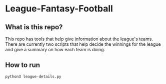 # League-Fantasy-Football

## What is this repo?
This repo has tools that help give information about the league's teams. There are currently two scripts that help decide the winnings for the league and give a summary on how each team is doing.

## How to run
`python3 league-details.py`
